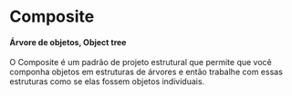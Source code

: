 # Composite 
#### Árvore de objetos, Object tree

O Composite é um padrão de projeto estrutural que permite que você componha objetos em estruturas de árvores e então trabalhe com essas estruturas como se elas fossem objetos individuais.